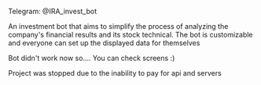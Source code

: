 Telegram: @IRA_invest_bot

An investment bot that aims to simplify the process of analyzing the company's financial results and its stock technical.
The bot is customizable and everyone can set up the displayed data for themselves

Bot didn't work now so.... You can check screens :)

Project was stopped due to the inability to pay for api and servers

